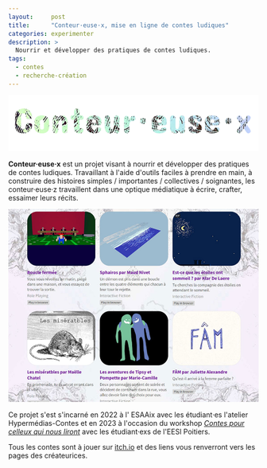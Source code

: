 ```yaml
---
layout:     post
title:      "Conteur·euse·x, mise en ligne de contes ludiques"
categories: experimenter
description: >
  Nourrir et développer des pratiques de contes ludiques.
tags:
  - contes
  - recherche-création
---
```


![](/img/conteureusex0.png)

**Conteur·euse·x** est un projet visant à nourrir et développer des pratiques de contes ludiques. Travaillant à l'aide d'outils faciles à prendre en main, à construire des histoires simples / importantes / collectives / soignantes, les conteur·euse·z travaillent dans une optique médiatique à écrire, crafter, essaimer leurs récits.

![](/img/conteureusex1.jpg)

Ce projet s'est s'incarné en 2022 à l' ESAAix avec les étudiant·es l'atelier Hypermédias-Contes et en 2023 à l'occasion du workshop [*Contes pour celleux qui nous liront*](http://leslie.astier.xyz/concevoir/contes-pour-celleux) avec les étudiant·exs de l'EESI Poitiers.

Tous les contes sont à jouer sur [itch.io](http://conteur-euse-x.itch.io) et des liens vous renverront vers les pages des créateurices.